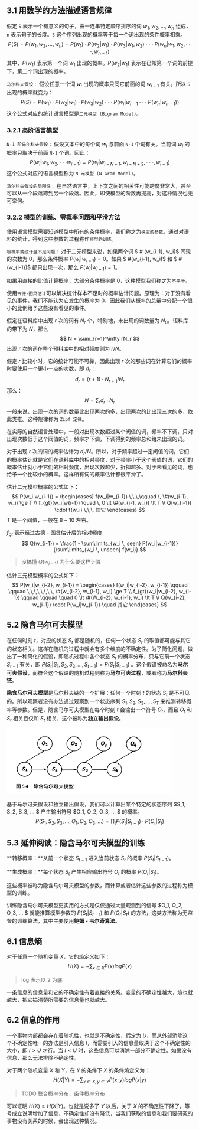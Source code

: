 ## 3.1 用数学的方法描述语言规律

假定 `S` 表示一个有意义的句子，由一连串特定顺序排序的词 $w_1, w_2, ... , w_n$ 组成，`n` 表示句子的长度。`S` 这个序列出现的概率等于每一个词出现的条件概率相乘。
$$
P(S) = P(w_1, w_2, ... , w_n) = P(w_1) \cdot P(w_2|w_1) \cdot P(w_3|w_1, w_2) \cdot \cdot \cdot P(w_n|w_1, w_2, \cdot \cdot \cdot, w_{n-1})
$$
其中，$P(w_1)$ 表示第一个词 $w_1$ 出现的概率。$P(w_2|w_1)$ 表示在已知第一个词的前提下，第二个词出现的概率。



`马尔科夫假设：` 假设任意一个词 $w_i$ 出现的概率只同它前面的词 $w_{i-1}$ 有关。所以 `S` 出现的概率就变为：
$$
P(S) = P(w_1) \cdot P(w_2|w_1) \cdot P(w_3|w_2) \cdot \cdot \cdot P(w_i|w_{i-1} \cdot \cdot \cdot P(w_n|w_{n-1}))
$$
这个公式对应的统计语言模型是`二元模型 (Bigram Model)`。

### 3.2.1 高阶语言模型

`N-1 阶马尔科夫假设：` 假设文本中的每个词 $w_i$ 与前面 `N-1` 个词有关。当前词 $w_i$ 的概率只取决于前面 `N-1` 个词。因此：
$$
P(w_i|w_1, w_2, \cdot \cdot \cdot w_{i-1}) = P(w_i|w_{i-N+1}, w_{i-N+2}, \cdot \cdot \cdot, w_{i-1})
$$
这个公式对应的语言模型称为 `N 元模型 (N-Gram Model)`。

`马尔科夫假设的局限性：` 在自然语言中，上下文之间的相关性可能跨度非常大，甚至可以从一个段落跨到另一个段落。因此，即使模型的阶数再提高，对这种情况也无可奈何。

### 3.2.2 模型的训练、零概率问题和平滑方法

使用语言模型需要知道模型中所有的条件概率，我们称之为`模型的参数`。通过对语料的统计，得到这些参数的过程称作`模型的训练`。

`零概率或统计量不足问题：` 对于二元模型来说，如果两个词 $ \# (w_{i-1}, w_i)$ 同现的次数为 0，那么条件概率 $P(w_i|w_{i-1}) = 0$。如果 $ \#(w_{i-1}, w_i)$ 和 $ \#(w_{i-1})$ 都只出现一次，那么 $P(w_i|w_{i-1}) = 1$。

如果用直接的比值计算概率，大部分条件概率是 0，这种模型我们称之为`不平滑`。

使用`古德-图灵估计`可以解决统计样本不足时的概率估计问题。原理为：对于没有看见的事件，我们不能认为它发生的概率为 0，因此我们从概率的总量中分配一个很小的比例给予这些没有看见的事件。

假定在语料库中出现 $r$ 次的词有 $N_r$ 个，特别地，未出现的词数量为 $N_0$，语料库的带下为 $N$，那么
$$
N = \sum_{r=1}^\infty rN_r
$$
出现 $r$ 次的词在整个预料库中的相对频度则为 $r/N$。

假定 $r$ 比较小时，它的统计可能不可靠，因此出现 $r$ 次的那些词在计算它们的概率时要使用一个更小一点的次数，即 $d_r$：
$$
d_r = (r + 1) \cdot N_{r+1}/N_r
$$
那么：
$$
N = \sum_r d_r \cdot N_r
$$
一般来说，出现一次的词的数量比出现两次的多，出现两次的比出现三次的多，依此类推。这种规律称为 `Zipf 定律`。

在实际的自然语言处理中，一般对出现次数超过某个阀值的词，频率不下调，只对出现次数低于这个阀值的词，频率才下调，下调得到的频率总和给未出现的词。

对于出现 $r$ 次的词的概率估计为 $d_r/N$。所以，对于频率超过一定阀值的词，它们的概率估计就是它们在语料库中的相对频度，对于频率小于这个阀值的词，它们的概率估计就小于它们的相对频度，出现次数越少，折扣越多。对于未看见的词，也给予一个比较小的概率。这样所有词的概率估计都很平滑了。

估计二元模型概率的公式如下：
$$
P(w_i|w_{i-1}) = \begin{cases} 
f(w_i|w_{i-1}) \,\,\,\qquad \, \#(w_{i-1}, w_i) \ge T \\
f_{gt}(w_i|w{i-1}) \quad \, 0 \lt \#(w_{i-1, w_i}) \lt T \\
Q(w_{i-1}) \cdot f(w_i) \,\,\, 其它
\end{cases}
$$
$T$ 是一个阀值，一般在 8 ~ 10 左右。

$f_{gt}$ 表示经过古德 - 图灵估计后的相对频度
$$
Q(w_{i-1}) = \frac{1 - \sum\limits_{w_i \, seen} P(w_i|w_{i-1})}{\sum\limits_{w_i \, unseen} f(w_i)}
$$

> 没搞懂 $Q(w_{i-1})$ 为什么要这样计算

估计三元模型概率的公式如下：
$$
P(w_i|w_{i-2}, w_{i-1}) = \begin{cases}
f(w_i|w_{i-2}, w_{i-1}) \qquad \qquad \,\,\,\,\,\,\,\, \#(w_{i-2}, w_{i-1}, w_i) \ge T \\
f_{gt}(w_i|w_{i-2}, w_{i-1}) \qquad \qquad \quad 0 \lt \#(W_{i-2}, w_{i-1}, w_i) \lt T \\
Q(w_{i-2}, w_{i-1}) \cdot P(w_i|w_{i-1}) \quad 其它
\end{cases}
$$

## 5.2 隐含马尔可夫模型

在任何时刻 $t$，对应的状态 $S_t$ 都是随机的，任何一个状态 $S_t$ 的取值都可能与其它的状态相关。这样在随机的过程中就会有多个维度的不确定性。为了简化问题，做出了一种简化的假设，即随机过程中各个状态 $S_t$ 的概率分布，只与它前一个状态 $S_{t-1}$ 有关，即 $P(S_t|S_1, S_2, S_3, ... , S_{t-1}) = P(S_t|S_{t-1})$ 。这个假设被命名为**马尔可夫假设**，而符合这个假设的随机过程则称为**马尔可夫过程**，或者称为**马尔科夫链**。

**隐含马尔可夫模型**是马尔科夫链的一个扩展：任何一个时刻 $t$ 的状态 $S_t$ 是不可见的。所以观察者没有办法通过观察到一个状态序列 $S_1, S_2, S_3, ... , S_T$ 来推测转移概率等参数。但是，隐含马尔可夫模型在每个时刻 $t$ 会输出一个符号 $O_t$，而且 $O_t$ 和 $S_t$ 相关且仅和 $S_t$ 相关，这个被称为**独立输出假设**。

![1538832740524](../image/1538832740524.png)

基于马尔可夫假设和独立输出假设，我们可以计算出某个特定的状态序列 $S_1, S_2, S_3, ... $ 产生输出符号 $O_1, O_2, O_3, ... $ 的概率。
$$
P(S_1, S_2, S_3, ... , O_1, O_2, O_3, ...) = \prod_t P(S_t|S_{t-1}) \cdot P(O_t|S_t)
$$

## 5.3 延伸阅读：隐含马尔可夫模型的训练

**转移概率：**从前一个状态 $S_{t-1}$ 进入当前状态 $S_t$ 的概率 $P(S_t|S_{t-1})$。

**生成概率：**每个状态 $S_t$ 产生相应输出符号 $O_t$ 的概率 $P(O_t|S_t)$。

这些概率被称为隐含马尔可夫模型的参数，而计算或者估计这些参数的过程称为模型的训练。

训练隐含马尔可夫模型更实用的方式是仅仅通过大量观测到的信号 $O_1, O_2, O_3, ... $ 就能推算模型参数的 $P(S_t|S_{t-1})$ 和 $P(O_t|S_t)$ 的方法，这类方法称为无监督的训练算法，其中主要使用**鲍姆 - 韦尔奇算法**。

## 6.1 信息熵

对于任意一个随机变量 $X$，它的熵定义如下：
$$
H(X) = -\sum_{x \in X} P(x)logP(x)
$$

> log 表示以 2 为底

一条信息的信息量和它的不确定性有着直接的关系。变量的不确定性越大，熵也就越大，把它搞清楚所需要的信息量也就越大。

## 6.2 信息的作用

一个事物内部都会存在着随机性，也就是不确定性，假定为 $U$，而从外部消除这个不确定性唯一的办法是引入信息 $I$，而需要引入的信息量取决于这个不确定性的大小，即 $I > U$ 才行。当 $I < U$ 时，这些信息可以消除一部分不确定性。如果没有信息，那么无法排除不确定性。

对于两个随机变量 $X​$ 和 $Y​$，在 $Y​$ 的条件下 $X​$ 的条件熵定义为：
$$
H(X|Y) = -\sum_{x \in X, y \in Y} P(x,y)logP(x|y)
$$

> TODO 联合概率分布，条件概率分布

可以证明 $H(X) \ge H(X|Y)$。也就是说多了 $Y$ 以后，关于 $X$ 的不确定性下降了。等号成立说明增加了信息，不确定性却没有降低，当我们获取的信息和我们要研究的事物没有关系的时候，会出现这种情况。

